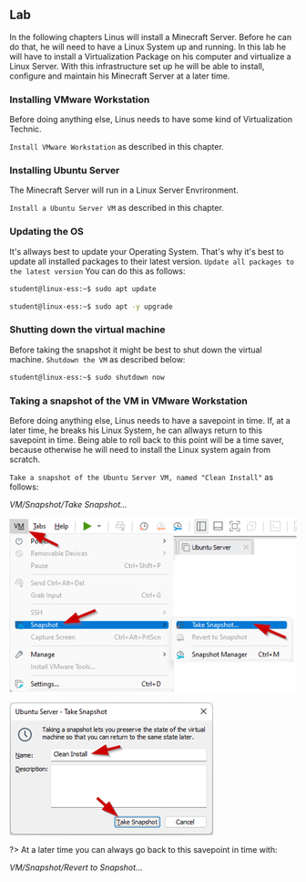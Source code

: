 ## Lab 
In the following chapters Linus will install a Minecraft Server. Before he can do that, he will need to have a Linux System up and running. In this lab he will have to install a Virtualization Package on his computer and virtualize a Linux Server. With this infrastructure set up he will be able to install, configure and maintain his Minecraft Server at a later time.

### Installing VMware Workstation 

Before doing anything else, Linus needs to have some kind of Virtualization Technic. 

`Install VMware Workstation` as described in this chapter.

### Installing Ubuntu Server

The Minecraft Server will run in a Linux Server Envrironment. 

`Install a Ubuntu Server VM` as described in this chapter. 

### Updating the OS

It's allways best to update your Operating System. That's why it's best to update all installed packages to their latest version.
`Update all packages to the latest version` 
You can do this as follows:

```bash
student@linux-ess:~$ sudo apt update
```

```bash
student@linux-ess:~$ sudo apt -y upgrade
```

### Shutting down the virtual machine

Before taking the snapshot it might be best to shut down the virtual machine. 
`Shutdown the VM` as described below:

```bash
student@linux-ess:~$ sudo shutdown now
```


### Taking a snapshot of the VM in VMware Workstation

Before doing anything else, Linus needs to have a savepoint in time. If, at a later time, he breaks his Linux System, he can allways return to this savepoint in time.
Being able to roll back to this point will be a time saver, because otherwise he will need to install the Linux system again from scratch.

`Take a snapshot of the Ubuntu Server VM, named "Clean Install"` as follows:

_VM/Snapshot/Take Snapshot..._
 

![Installation_LAB_Take_Snapshot](../images/02/Installation_LAB_Take_Snapshot.png)

![Installation_LAB_Take_Snapshot_Name](../images/02/Installation_LAB_Take_Snapshot_Name.png)


?> <i class="fa-solid fa-circle-info"></i> At a later time you can always go back to this savepoint in time with:

_VM/Snapshot/Revert to Snapshot..._
